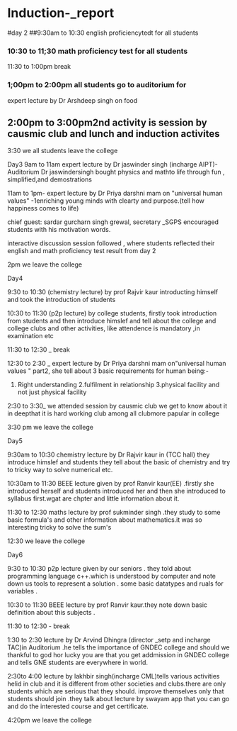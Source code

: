 # Induction-_report
#day 2
##9:30am to 10:30 english proficiencytedt for all students
### 10:30 to 11;30 math proficiency test for all students 
11:30 to 1:00pm break 
###  1;00pm to 2:00pm all students go to auditorium for
expert lecture by Dr Arshdeep singh on food
## 2:00pm to 3:00pm2nd activity is session by causmic  club and lunch and induction activites 
3:30 we all students leave the college 
 
Day3
9am to 11am expert lecture by Dr jaswinder singh (incharge AIPT)- Auditorium Dr jaswindersingh bought physics and mathto life through fun , simplified,and demostrations 

11am to 1pm- expert lecture by Dr Priya darshni mam on "universal human values" -1enriching young minds with clearty and purpose.(tell how happiness comes to life)

chief guest: sardar gurcharn singh grewal, secretary _SGPS encouraged students with his motivation words.

interactive discussion session followed , where students reflected their english and math proficiency test result from day 2 

2pm we leave the college 


Day4

9:30 to 10:30 (chemistry lecture) by prof Rajvir kaur  introducting himself  and took the introduction of students 

10:30 to 11:30 (p2p lecture) by college students, firstly  took introduction from students and then introduce himslef and tell about the  college and college clubs and other activities,  like attendence is mandatory ,in examination etc

11:30 to 12:30  _ break 

12:30 to 2:30 _ expert lecture by Dr Priya darshni mam on"universal human values " part2, she tell about 3 basic requirements for human being:-

1. Right understanding 
2.fulfilment in relationship 
3.physical facility and not just physical facility 

2:30 to 3:30_ we attended session by causmic club we get to know about it in deepthat it is hard working club among all clubmore papular in college 

3:30 pm we leave the college 


Day5 

9:30am to 10:30 chemistry lecture by Dr Rajvir kaur in (TCC hall) they introduce himslef and students 
they tell about the basic of chemistry and try to tricky way to solve numerical etc.

10:30am to 11:30 BEEE lecture given by prof Ranvir kaur(EE) .firstly she introduced herself and students introduced her and then she introduced to syllabus first.wgat are chpter and little information about it.

11:30 to 12:30 maths lecture by prof  sukminder singh .they study to some basic formula's and other information about mathematics.it was so interesting tricky to solve the sum's

 
12:30  we leave the  college 


Day6 

9:30 to 10:30  p2p lecture given by our seniors . they told about programming language c++.which is understood by computer and note down us tools to represent a solution . some basic datatypes and ruals for variables .

10:30 to 11:30 BEEE lecture by prof Ranvir kaur.they note down basic definition about this subjects .

11:30 to 12:30 - break

1:30 to 2:30 lecture by Dr Arvind Dhingra (director _setp and incharge TAC)in Auditorium .he tells the importance of GNDEC college and should we thankful to god hor lucky you are that you get addmission in GNDEC college and tells GNE students are everywhere in world.

2:30to 4:00 lecture by lakhbir singh(incharge CML)tells various activities helid  in club and it is different from other societies and clubs.there are only students which are serious that they should. improve themselves only  that students should join .they talk about lecture by swayam app that you can go and do the interested course and get certificate.

4:20pm we leave the college 